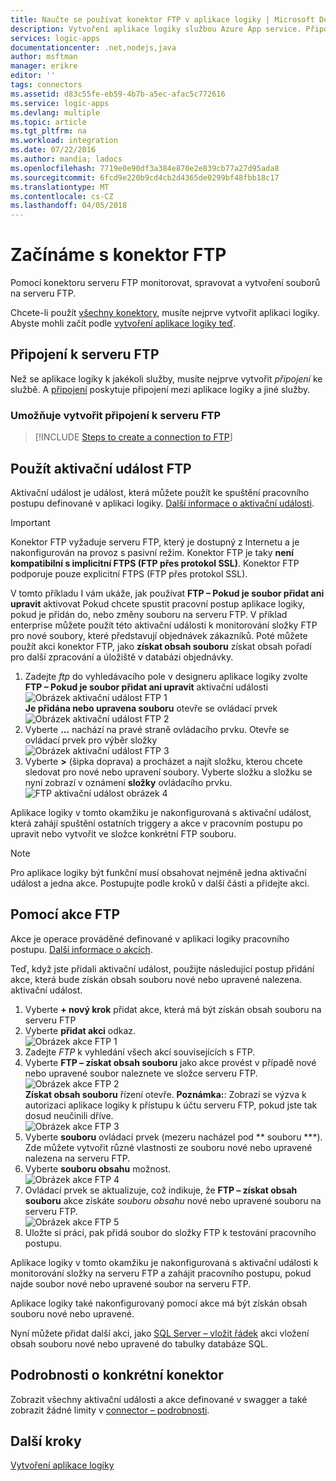 ```yaml
---
title: Naučte se používat konektor FTP v aplikace logiky | Microsoft Docs
description: Vytvoření aplikace logiky službou Azure App service. Připojte k serveru FTP spravovat soubory. Můžete provádět různé akce, jako je například nahrávání, aktualizovat, získání a odstranit soubory v serveru FTP.
services: logic-apps
documentationcenter: .net,nodejs,java
author: msftman
manager: erikre
editor: ''
tags: connectors
ms.assetid: d83c55fe-eb59-4b7b-a5ec-afac5c772616
ms.service: logic-apps
ms.devlang: multiple
ms.topic: article
ms.tgt_pltfrm: na
ms.workload: integration
ms.date: 07/22/2016
ms.author: mandia; ladocs
ms.openlocfilehash: 7719e0e90df3a384e870e2e839cb77a27d95ada8
ms.sourcegitcommit: 6fcd9e220b9cd4cb2d4365de0299bf48fbb18c17
ms.translationtype: MT
ms.contentlocale: cs-CZ
ms.lasthandoff: 04/05/2018
---
```

# <a name="get-started-with-the-ftp-connector"></a>Začínáme s konektor FTP
Pomocí konektoru serveru FTP monitorovat, spravovat a vytvoření souborů na serveru FTP. 

Chcete-li použít [všechny konektory](apis-list.md), musíte nejprve vytvořit aplikaci logiky. Abyste mohli začít podle [vytvoření aplikace logiky teď](../logic-apps/quickstart-create-first-logic-app-workflow.md).

## <a name="connect-to-ftp"></a>Připojení k serveru FTP
Než se aplikace logiky k jakékoli služby, musíte nejprve vytvořit *připojení* ke službě. A [připojení](connectors-overview.md) poskytuje připojení mezi aplikace logiky a jiné služby.  

### <a name="create-a-connection-to-ftp"></a>Umožňuje vytvořit připojení k serveru FTP
> [!INCLUDE [Steps to create a connection to FTP](../../includes/connectors-create-api-ftp.md)]
> 
> 

## <a name="use-a-ftp-trigger"></a>Použít aktivační událost FTP
Aktivační událost je událost, která můžete použít ke spuštění pracovního postupu definované v aplikaci logiky. [Další informace o aktivační události](../logic-apps/logic-apps-overview.md#logic-app-concepts).  

> [!IMPORTANT]
> Konektor FTP vyžaduje serveru FTP, který je dostupný z Internetu a je nakonfigurován na provoz s pasivní režim. Konektor FTP je taky **není kompatibilní s implicitní FTPS (FTP přes protokol SSL)**. Konektor FTP podporuje pouze explicitní FTPS (FTP přes protokol SSL).  
> 
> 

V tomto příkladu I vám ukáže, jak používat **FTP – Pokud je soubor přidat ani upravit** aktivovat Pokud chcete spustit pracovní postup aplikace logiky, pokud je přidán do, nebo změny souboru na serveru FTP. V příklad enterprise můžete použít této aktivační události k monitorování složky FTP pro nové soubory, které představují objednávek zákazníků.  Poté můžete použít akci konektor FTP, jako **získat obsah souboru** získat obsah pořadí pro další zpracování a úložiště v databázi objednávky.

1. Zadejte *ftp* do vyhledávacího pole v designeru aplikace logiky zvolte **FTP – Pokud je soubor přidat ani upravit** aktivační události   
   ![Obrázek aktivační událost FTP 1](./media/connectors-create-api-ftp/ftp-trigger-1.png)  
   **Je přidána nebo upravena souboru** otevře se ovládací prvek  
   ![Obrázek aktivační událost FTP 2](./media/connectors-create-api-ftp/ftp-trigger-2.png)  
2. Vyberte **...**  nachází na pravé straně ovládacího prvku. Otevře se ovládací prvek pro výběr složky  
   ![Obrázek aktivační událost FTP 3](./media/connectors-create-api-ftp/ftp-trigger-3.png)  
3. Vyberte **>** (šipka doprava) a procházet a najít složku, kterou chcete sledovat pro nové nebo upravení soubory. Vyberte složku a složku se nyní zobrazí v oznámení **složky** ovládacího prvku.  
   ![FTP aktivační událost obrázek 4](./media/connectors-create-api-ftp/ftp-trigger-4.png)   

Aplikace logiky v tomto okamžiku je nakonfigurovaná s aktivační událost, která zahájí spuštění ostatních triggery a akce v pracovním postupu po upravit nebo vytvořit ve složce konkrétní FTP souboru. 

> [!NOTE]
> Pro aplikace logiky být funkční musí obsahovat nejméně jedna aktivační událost a jedna akce. Postupujte podle kroků v další části a přidejte akci.  
> 
> 

## <a name="use-a-ftp-action"></a>Pomocí akce FTP
Akce je operace prováděné definované v aplikaci logiky pracovního postupu. [Další informace o akcích](../logic-apps/logic-apps-overview.md#logic-app-concepts).  

Teď, když jste přidali aktivační událost, použijte následující postup přidání akce, která bude získán obsah souboru nové nebo upravené nalezena. aktivační událost.    

1. Vyberte **+ nový krok** přidat akce, která má být získán obsah souboru na serveru FTP  
2. Vyberte **přidat akci** odkaz.  
   ![Obrázek akce FTP 1](./media/connectors-create-api-ftp/ftp-action-1.png)  
3. Zadejte *FTP* k vyhledání všech akcí souvisejících s FTP.
4. Vyberte **FTP – získat obsah souboru** jako akce provést v případě nové nebo upravené soubor naleznete ve složce serveru FTP.      
   ![Obrázek akce FTP 2](./media/connectors-create-api-ftp/ftp-action-2.png)  
   **Získat obsah souboru** řízení otevře. **Poznámka:**: Zobrazí se výzva k autorizaci aplikace logiky k přístupu k účtu serveru FTP, pokud jste tak dosud neučinili dříve.  
   ![Obrázek akce FTP 3](./media/connectors-create-api-ftp/ftp-action-3.png)   
5. Vyberte **souboru** ovládací prvek (mezeru nacházel pod ** souboru ***). Zde můžete vytvořit různé vlastnosti ze souboru nové nebo upravené nalezena na serveru FTP.  
6. Vyberte **souboru obsahu** možnost.  
   ![Obrázek akce FTP 4](./media/connectors-create-api-ftp/ftp-action-4.png)   
7. Ovládací prvek se aktualizuje, což indikuje, že **FTP – získat obsah souboru** akce získáte *souboru obsahu* nové nebo upravené souboru na serveru FTP.      
   ![Obrázek akce FTP 5](./media/connectors-create-api-ftp/ftp-action-5.png)     
8. Uložte si práci, pak přidá soubor do složky FTP k testování pracovního postupu.    

Aplikace logiky v tomto okamžiku je nakonfigurovaná s aktivační události k monitorování složky na serveru FTP a zahájit pracovního postupu, pokud najde soubor nové nebo upravené soubor na serveru FTP. 

Aplikace logiky také nakonfigurovaný pomocí akce má být získán obsah souboru nové nebo upravené.

Nyní můžete přidat další akci, jako [SQL Server – vložit řádek](connectors-create-api-sqlazure.md) akci vložení obsah souboru nové nebo upravené do tabulky databáze SQL.  

## <a name="connector-specific-details"></a>Podrobnosti o konkrétní konektor

Zobrazit všechny aktivační události a akce definované v swagger a také zobrazit žádné limity v [connector – podrobnosti](/connectors/ftpconnector/). 

## <a name="next-steps"></a>Další kroky
[Vytvoření aplikace logiky](../logic-apps/quickstart-create-first-logic-app-workflow.md)

